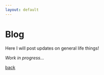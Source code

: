 ```yaml
---
layout: default
---
```


# Blog

Here I will post updates on general life things!

_Work in progress..._ 

[back]({{site.baseurl}})
